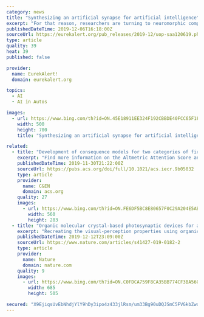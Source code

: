 ```yaml
---
category: news
title: "Synthesizing an artificial synapse for artificial intelligence"
excerpt: "For that reason, researchers are turning to neuromorphic computer and artificial neural networks that work more like the human brain ... The application could lead to the wide use of AI and revolutionary advances in cognitive computing, self-driving vehicles, and autonomous manufacturing. In addition to the research component of the project ..."
publishedDateTime: 2019-12-06T16:18:00Z
sourceUrl: https://eurekalert.org/pub_releases/2019-12/uop-saa120619.php
type: article
quality: 39
heat: 39
published: false

provider:
  name: EurekAlert!
  domain: eurekalert.org

topics:
  - AI
  - AI in Autos

images:
  - url: https://www.bing.com/th?id=ON.45E18911EE324F192CBBDE40FCC65F1F
    width: 500
    height: 700
    title: "Synthesizing an artificial synapse for artificial intelligence"

related:
  - title: "Development of consequence models for two categories of fire through artificial neural networks"
    excerpt: "Find more information on the Altmetric Attention Score and how the score is calculated. This paper demonstrates the successful implementation of an artificial neural network to accurately predict the designated thermal radiation distance for jet fire, early pool fire and late pool fire hazard consequence analysis. Specifically, integrated ..."
    publishedDateTime: 2019-11-30T21:22:00Z
    sourceUrl: https://pubs.acs.org/doi/full/10.1021/acs.iecr.9b05032
    type: article
    provider:
      name: C&EN
      domain: acs.org
    quality: 27
    images:
      - url: https://www.bing.com/th?id=ON.FE6DF5BC8E80657F0C29A204E5AB005F
        width: 560
        height: 283
  - title: "Organic molecular crystal-based photosynaptic devices for an artificial visual-perception system"
    excerpt: "Recreating the visual-perception properties using organic electronic devices is highly desired for visual prosthetics and artificial intelligence. Although the integration of organic light-sensing components with synaptic devices can realize the recognition and memory functions for perceived images, complicated problems in device integration ..."
    publishedDateTime: 2019-12-12T23:09:00Z
    sourceUrl: https://www.nature.com/articles/s41427-019-0182-2
    type: article
    provider:
      name: Nature
      domain: nature.com
    quality: 9
    images:
      - url: https://www.bing.com/th?id=ON.C0FDCA759F8CA35BB774CF3BA5603C09
        width: 685
        height: 505

secured: "X9EjiqsUvEbNhdjYlY9hDy3ipo4z433jlRsm/um33Bg90uDQJSmC5FVGkbZwo9faXQVNMzl4DE+cPzcW0bfJtnTRbZEyc8P7M3rW2wZhlqhkziiQk9hHa1FAVa70VTJkTTL4LCNshG7LSiRA/Fz5DUZJyfLZhzy3XfB9cBEOVdQk3qizeI5uVAhfLv87zgdAcISQRi1Te+Zrp6gQOS3bGVe/27tOLcblKFqGjQCwwlTajOXNwxIp8LQRYi8RPD435ZuZ2KDObPWtsdq1dWchdg==;00x5aSg6trj8bb093rQ2bA=="
---
```


